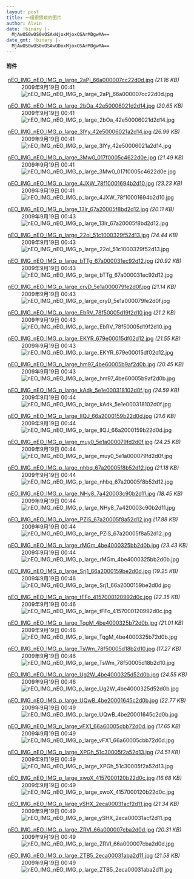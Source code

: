 ```yaml
---
layout: post
title: 一组很猥琐的图片
author: Alvin
date: !binary |-
  MjAwOS0wOS0xOSAxNjoxMjoxOSArMDgwMA==
date_gmt: !binary |-
  MjAwOS0wOS0xOSAwODoxMjoxOSArMDgwMA==
---
```

<div class="box postattachlist">
<h4>附件</h4>
<dl class="t_attachlist">
<dt> 			<img src="http://www.shanghaining.com/forum/images/attachicons/image.gif" class="absmiddle" alt="" border="0" /> 			<a href="http://www.shanghaining.com/forum/attachment.php?aid=921612&k=9c92963005d23f7d95281fa64e005421&t=1253347328&nothumb=yes" class="bold" target="_blank">nEO_IMG_nEO_IMG_p_large_2aPj_66a000007cc22d0d.jpg</a> 			<em>(21.16 KB)</em> 		</dt>
<dd>
 				2009年9月19日 00:41 				 				 			
 				 					 						<img src="http://static.shanghaining.com/forum/attachments/forumid_19/20090918_dc992ba09a62be26c519ySW4vY7WBjyC.jpg" onload="attachimg(this, 'load')" onmouseover="attachimg(this, 'mouseover')" onclick="zoom(this, 'http://static.shanghaining.com/forum/attachments/forumid_19/20090918_dc992ba09a62be26c519ySW4vY7WBjyC.jpg')" alt="nEO_IMG_nEO_IMG_p_large_2aPj_66a000007cc22d0d.jpg" /> 					 				 				 			 		</dd></dl>
<dl class="t_attachlist">
<dt> 			<img src="http://www.shanghaining.com/forum/images/attachicons/image.gif" class="absmiddle" alt="" border="0" /> 			<a href="http://www.shanghaining.com/forum/attachment.php?aid=921614&k=146546f48bc868b9ae4154cde6077028&t=1253347328&nothumb=yes" class="bold" target="_blank">nEO_IMG_nEO_IMG_p_large_2bOa_42e50006021d2d14.jpg</a> 			<em>(20.65 KB)</em> 		</dt>
<dd>
 				2009年9月19日 00:41 				 				 			
 				 					 						<img src="http://static.shanghaining.com/forum/attachments/forumid_19/20090918_6e89059fa0b345d0826czdV9jxw0AfP7.jpg" onload="attachimg(this, 'load')" onmouseover="attachimg(this, 'mouseover')" onclick="zoom(this, 'http://static.shanghaining.com/forum/attachments/forumid_19/20090918_6e89059fa0b345d0826czdV9jxw0AfP7.jpg')" alt="nEO_IMG_nEO_IMG_p_large_2bOa_42e50006021d2d14.jpg" /> 					 				 				 			 		</dd></dl>
<dl class="t_attachlist">
<dt> 			<img src="http://www.shanghaining.com/forum/images/attachicons/image.gif" class="absmiddle" alt="" border="0" /> 			<a href="http://www.shanghaining.com/forum/attachment.php?aid=921616&k=13c32a7b6f09a7b1cc446d64656f76d6&t=1253347328&nothumb=yes" class="bold" target="_blank">nEO_IMG_nEO_IMG_p_large_3lYy_42e50006021a2d14.jpg</a> 			<em>(26.99 KB)</em> 		</dt>
<dd>
 				2009年9月19日 00:41 				 				 			
 				 					 						<img src="http://static.shanghaining.com/forum/attachments/forumid_19/20090918_02c95e866f45281f67c1M6bdN6N73Xmb.jpg" onload="attachimg(this, 'load')" onmouseover="attachimg(this, 'mouseover')" onclick="zoom(this, 'http://static.shanghaining.com/forum/attachments/forumid_19/20090918_02c95e866f45281f67c1M6bdN6N73Xmb.jpg')" alt="nEO_IMG_nEO_IMG_p_large_3lYy_42e50006021a2d14.jpg" /> 					 				 				 			 		</dd></dl>
<dl class="t_attachlist">
<dt> 			<img src="http://www.shanghaining.com/forum/images/attachicons/image.gif" class="absmiddle" alt="" border="0" /> 			<a href="http://www.shanghaining.com/forum/attachment.php?aid=921618&k=7f85b72941286253d8722e1a8aacd03a&t=1253347328&nothumb=yes" class="bold" target="_blank">nEO_IMG_nEO_IMG_p_large_3Mw0_017f0005c4622d0e.jpg</a> 			<em>(21.49 KB)</em> 		</dt>
<dd>
 				2009年9月19日 00:41 				 				 			
 				 					 						<img src="http://static.shanghaining.com/forum/attachments/forumid_19/20090918_d6d9964ce48e3173590ayQxhE5XaHZlz.jpg" onload="attachimg(this, 'load')" onmouseover="attachimg(this, 'mouseover')" onclick="zoom(this, 'http://static.shanghaining.com/forum/attachments/forumid_19/20090918_d6d9964ce48e3173590ayQxhE5XaHZlz.jpg')" alt="nEO_IMG_nEO_IMG_p_large_3Mw0_017f0005c4622d0e.jpg" /> 					 				 				 			 		</dd></dl>
<dl class="t_attachlist">
<dt> 			<img src="http://www.shanghaining.com/forum/images/attachicons/image.gif" class="absmiddle" alt="" border="0" /> 			<a href="http://www.shanghaining.com/forum/attachment.php?aid=921620&k=88669769ee6b7d8b08d57502f854383e&t=1253347328&nothumb=yes" class="bold" target="_blank">nEO_IMG_nEO_IMG_p_large_4JXW_78f10001694b2d10.jpg</a> 			<em>(23.23 KB)</em> 		</dt>
<dd>
 				2009年9月19日 00:41 				 				 			
 				 					 						<img src="http://static.shanghaining.com/forum/attachments/forumid_19/20090918_e7370743ad53ddf7bf814j9gKgiyYyZA.jpg" onload="attachimg(this, 'load')" onmouseover="attachimg(this, 'mouseover')" onclick="zoom(this, 'http://static.shanghaining.com/forum/attachments/forumid_19/20090918_e7370743ad53ddf7bf814j9gKgiyYyZA.jpg')" alt="nEO_IMG_nEO_IMG_p_large_4JXW_78f10001694b2d10.jpg" /> 					 				 				 			 		</dd></dl>
<dl class="t_attachlist">
<dt> 			<img src="http://www.shanghaining.com/forum/images/attachicons/image.gif" class="absmiddle" alt="" border="0" /> 			<a href="http://www.shanghaining.com/forum/attachment.php?aid=921622&k=0e0e221889a76ae4f9bfcd8397b2b2a0&t=1253347328&nothumb=yes" class="bold" target="_blank">nEO_IMG_nEO_IMG_p_large_13lr_67a20005f8bd2d12.jpg</a> 			<em>(20.11 KB)</em> 		</dt>
<dd>
 				2009年9月19日 00:43 				 				 			
 				 					 						<img src="http://static.shanghaining.com/forum/attachments/forumid_19/20090918_cb270d582b10a42e478cbxv3qSqy8yat.jpg" onload="attachimg(this, 'load')" onmouseover="attachimg(this, 'mouseover')" onclick="zoom(this, 'http://static.shanghaining.com/forum/attachments/forumid_19/20090918_cb270d582b10a42e478cbxv3qSqy8yat.jpg')" alt="nEO_IMG_nEO_IMG_p_large_13lr_67a20005f8bd2d12.jpg" /> 					 				 				 			 		</dd></dl>
<dl class="t_attachlist">
<dt> 			<img src="http://www.shanghaining.com/forum/images/attachicons/image.gif" class="absmiddle" alt="" border="0" /> 			<a href="http://www.shanghaining.com/forum/attachment.php?aid=921624&k=80ee9d7170d836d4e8c6c2812e51bdc8&t=1253347328&nothumb=yes" class="bold" target="_blank">nEO_IMG_nEO_IMG_p_large_22ol_51c1000329f52d13.jpg</a> 			<em>(24.44 KB)</em> 		</dt>
<dd>
 				2009年9月19日 00:43 				 				 			
 				 					 						<img src="http://static.shanghaining.com/forum/attachments/forumid_19/20090918_09c40d0e741bea204e4ccpJYxG2bgEc1.jpg" onload="attachimg(this, 'load')" onmouseover="attachimg(this, 'mouseover')" onclick="zoom(this, 'http://static.shanghaining.com/forum/attachments/forumid_19/20090918_09c40d0e741bea204e4ccpJYxG2bgEc1.jpg')" alt="nEO_IMG_nEO_IMG_p_large_22ol_51c1000329f52d13.jpg" /> 					 				 				 			 		</dd></dl>
<dl class="t_attachlist">
<dt> 			<img src="http://www.shanghaining.com/forum/images/attachicons/image.gif" class="absmiddle" alt="" border="0" /> 			<a href="http://www.shanghaining.com/forum/attachment.php?aid=921626&k=7de3062a84d88d4e5289ccf75cfc8f67&t=1253347328&nothumb=yes" class="bold" target="_blank">nEO_IMG_nEO_IMG_p_large_bTTg_67a000031ec92d12.jpg</a> 			<em>(20.92 KB)</em> 		</dt>
<dd>
 				2009年9月19日 00:43 				 				 			
 				 					 						<img src="http://static.shanghaining.com/forum/attachments/forumid_19/20090918_87b23609f73e61615614jdKgea8aPQ5L.jpg" onload="attachimg(this, 'load')" onmouseover="attachimg(this, 'mouseover')" onclick="zoom(this, 'http://static.shanghaining.com/forum/attachments/forumid_19/20090918_87b23609f73e61615614jdKgea8aPQ5L.jpg')" alt="nEO_IMG_nEO_IMG_p_large_bTTg_67a000031ec92d12.jpg" /> 					 				 				 			 		</dd></dl>
<dl class="t_attachlist">
<dt> 			<img src="http://www.shanghaining.com/forum/images/attachicons/image.gif" class="absmiddle" alt="" border="0" /> 			<a href="http://www.shanghaining.com/forum/attachment.php?aid=921628&k=962deeddcb34d6940982a02b0e0e3166&t=1253347328&nothumb=yes" class="bold" target="_blank">nEO_IMG_nEO_IMG_p_large_cryD_5e1a000079fe2d0f.jpg</a> 			<em>(21.14 KB)</em> 		</dt>
<dd>
 				2009年9月19日 00:43 				 				 			
 				 					 						<img src="http://static.shanghaining.com/forum/attachments/forumid_19/20090918_a2c55f9153edf7e85835IK2BApyyIXdS.jpg" onload="attachimg(this, 'load')" onmouseover="attachimg(this, 'mouseover')" onclick="zoom(this, 'http://static.shanghaining.com/forum/attachments/forumid_19/20090918_a2c55f9153edf7e85835IK2BApyyIXdS.jpg')" alt="nEO_IMG_nEO_IMG_p_large_cryD_5e1a000079fe2d0f.jpg" /> 					 				 				 			 		</dd></dl>
<dl class="t_attachlist">
<dt> 			<img src="http://www.shanghaining.com/forum/images/attachicons/image.gif" class="absmiddle" alt="" border="0" /> 			<a href="http://www.shanghaining.com/forum/attachment.php?aid=921630&k=19e0782f7e0ed5c83ed9979ff5a8e974&t=1253347328&nothumb=yes" class="bold" target="_blank">nEO_IMG_nEO_IMG_p_large_EbRV_78f50005d19f2d10.jpg</a> 			<em>(21.2 KB)</em> 		</dt>
<dd>
 				2009年9月19日 00:43 				 				 			
 				 					 						<img src="http://static.shanghaining.com/forum/attachments/forumid_19/20090918_ca3388a995fde4836722cN2lxWdykJxV.jpg" onload="attachimg(this, 'load')" onmouseover="attachimg(this, 'mouseover')" onclick="zoom(this, 'http://static.shanghaining.com/forum/attachments/forumid_19/20090918_ca3388a995fde4836722cN2lxWdykJxV.jpg')" alt="nEO_IMG_nEO_IMG_p_large_EbRV_78f50005d19f2d10.jpg" /> 					 				 				 			 		</dd></dl>
<dl class="t_attachlist">
<dt> 			<img src="http://www.shanghaining.com/forum/images/attachicons/image.gif" class="absmiddle" alt="" border="0" /> 			<a href="http://www.shanghaining.com/forum/attachment.php?aid=921632&k=c7db182d59e86f90be131fcba8dfaba4&t=1253347328&nothumb=yes" class="bold" target="_blank">nEO_IMG_nEO_IMG_p_large_EKYR_679e00015df02d12.jpg</a> 			<em>(21.55 KB)</em> 		</dt>
<dd>
 				2009年9月19日 00:43 				 				 			
 				 					 						<img src="http://static.shanghaining.com/forum/attachments/forumid_19/20090918_fe5df66b76976b562062q1L5R2UTT3M8.jpg" onload="attachimg(this, 'load')" onmouseover="attachimg(this, 'mouseover')" onclick="zoom(this, 'http://static.shanghaining.com/forum/attachments/forumid_19/20090918_fe5df66b76976b562062q1L5R2UTT3M8.jpg')" alt="nEO_IMG_nEO_IMG_p_large_EKYR_679e00015df02d12.jpg" /> 					 				 				 			 		</dd></dl>
<dl class="t_attachlist">
<dt> 			<img src="http://www.shanghaining.com/forum/images/attachicons/image.gif" class="absmiddle" alt="" border="0" /> 			<a href="http://www.shanghaining.com/forum/attachment.php?aid=921634&k=c10f728044a86db4cac591d8f1a5b9d9&t=1253347328&nothumb=yes" class="bold" target="_blank">nEO_IMG_nEO_IMG_p_large_hm97_4be60005b9af2d0b.jpg</a> 			<em>(20.45 KB)</em> 		</dt>
<dd>
 				2009年9月19日 00:43 				 				 			
 				 					 						<img src="http://static.shanghaining.com/forum/attachments/forumid_19/20090918_391e4cb041198672a4d2tLVW0TioYcFf.jpg" onload="attachimg(this, 'load')" onmouseover="attachimg(this, 'mouseover')" onclick="zoom(this, 'http://static.shanghaining.com/forum/attachments/forumid_19/20090918_391e4cb041198672a4d2tLVW0TioYcFf.jpg')" alt="nEO_IMG_nEO_IMG_p_large_hm97_4be60005b9af2d0b.jpg" /> 					 				 				 			 		</dd></dl>
<dl class="t_attachlist">
<dt> 			<img src="http://www.shanghaining.com/forum/images/attachicons/image.gif" class="absmiddle" alt="" border="0" /> 			<a href="http://www.shanghaining.com/forum/attachment.php?aid=921636&k=fd5e1023bd9241cd7d2c65c3700637ec&t=1253347328&nothumb=yes" class="bold" target="_blank">nEO_IMG_nEO_IMG_p_large_kAdk_5e1e000318102d0f.jpg</a> 			<em>(24.59 KB)</em> 		</dt>
<dd>
 				2009年9月19日 00:44 				 				 			
 				 					 						<img src="http://static.shanghaining.com/forum/attachments/forumid_19/20090918_f4e99d76b9816cefde49eujhX1J82ywy.jpg" onload="attachimg(this, 'load')" onmouseover="attachimg(this, 'mouseover')" onclick="zoom(this, 'http://static.shanghaining.com/forum/attachments/forumid_19/20090918_f4e99d76b9816cefde49eujhX1J82ywy.jpg')" alt="nEO_IMG_nEO_IMG_p_large_kAdk_5e1e000318102d0f.jpg" /> 					 				 				 			 		</dd></dl>
<dl class="t_attachlist">
<dt> 			<img src="http://www.shanghaining.com/forum/images/attachicons/image.gif" class="absmiddle" alt="" border="0" /> 			<a href="http://www.shanghaining.com/forum/attachment.php?aid=921638&k=cd2589682b896a63833c253258a266ef&t=1253347328&nothumb=yes" class="bold" target="_blank">nEO_IMG_nEO_IMG_p_large_lIQJ_66a2000159b22d0d.jpg</a> 			<em>(21.6 KB)</em> 		</dt>
<dd>
 				2009年9月19日 00:44 				 				 			
 				 					 						<img src="http://static.shanghaining.com/forum/attachments/forumid_19/20090918_841c9aab006d8584035fGOiOeg7Xctpm.jpg" onload="attachimg(this, 'load')" onmouseover="attachimg(this, 'mouseover')" onclick="zoom(this, 'http://static.shanghaining.com/forum/attachments/forumid_19/20090918_841c9aab006d8584035fGOiOeg7Xctpm.jpg')" alt="nEO_IMG_nEO_IMG_p_large_lIQJ_66a2000159b22d0d.jpg" /> 					 				 				 			 		</dd></dl>
<dl class="t_attachlist">
<dt> 			<img src="http://www.shanghaining.com/forum/images/attachicons/image.gif" class="absmiddle" alt="" border="0" /> 			<a href="http://www.shanghaining.com/forum/attachment.php?aid=921640&k=f120bffe18e4336fd2303450d1f60979&t=1253347328&nothumb=yes" class="bold" target="_blank">nEO_IMG_nEO_IMG_p_large_muy0_5e1a000079fd2d0f.jpg</a> 			<em>(24.25 KB)</em> 		</dt>
<dd>
 				2009年9月19日 00:44 				 				 			
 				 					 						<img src="http://static.shanghaining.com/forum/attachments/forumid_19/20090918_26640033062cc697fd08qjCVCvfHyvnp.jpg" onload="attachimg(this, 'load')" onmouseover="attachimg(this, 'mouseover')" onclick="zoom(this, 'http://static.shanghaining.com/forum/attachments/forumid_19/20090918_26640033062cc697fd08qjCVCvfHyvnp.jpg')" alt="nEO_IMG_nEO_IMG_p_large_muy0_5e1a000079fd2d0f.jpg" /> 					 				 				 			 		</dd></dl>
<dl class="t_attachlist">
<dt> 			<img src="http://www.shanghaining.com/forum/images/attachicons/image.gif" class="absmiddle" alt="" border="0" /> 			<a href="http://www.shanghaining.com/forum/attachment.php?aid=921642&k=820f2ce18700a6bdcd64e673c3793e25&t=1253347328&nothumb=yes" class="bold" target="_blank">nEO_IMG_nEO_IMG_p_large_nhbq_67a20005f8b52d12.jpg</a> 			<em>(21.18 KB)</em> 		</dt>
<dd>
 				2009年9月19日 00:44 				 				 			
 				 					 						<img src="http://static.shanghaining.com/forum/attachments/forumid_19/20090918_de67b28da8422d7cfd4753tB7zAsE47O.jpg" onload="attachimg(this, 'load')" onmouseover="attachimg(this, 'mouseover')" onclick="zoom(this, 'http://static.shanghaining.com/forum/attachments/forumid_19/20090918_de67b28da8422d7cfd4753tB7zAsE47O.jpg')" alt="nEO_IMG_nEO_IMG_p_large_nhbq_67a20005f8b52d12.jpg" /> 					 				 				 			 		</dd></dl>
<dl class="t_attachlist">
<dt> 			<img src="http://www.shanghaining.com/forum/images/attachicons/image.gif" class="absmiddle" alt="" border="0" /> 			<a href="http://www.shanghaining.com/forum/attachment.php?aid=921644&k=d773be84afec978286d1ac80d33c3005&t=1253347328&nothumb=yes" class="bold" target="_blank">nEO_IMG_nEO_IMG_p_large_NHy8_7a420003c90b2d11.jpg</a> 			<em>(18.45 KB)</em> 		</dt>
<dd>
 				2009年9月19日 00:44 				 				 			
 				 					 						<img src="http://static.shanghaining.com/forum/attachments/forumid_19/20090918_cf4373716e63da4046b6D2lyd9mQ8gh2.jpg" onload="attachimg(this, 'load')" onmouseover="attachimg(this, 'mouseover')" onclick="zoom(this, 'http://static.shanghaining.com/forum/attachments/forumid_19/20090918_cf4373716e63da4046b6D2lyd9mQ8gh2.jpg')" alt="nEO_IMG_nEO_IMG_p_large_NHy8_7a420003c90b2d11.jpg" /> 					 				 				 			 		</dd></dl>
<dl class="t_attachlist">
<dt> 			<img src="http://www.shanghaining.com/forum/images/attachicons/image.gif" class="absmiddle" alt="" border="0" /> 			<a href="http://www.shanghaining.com/forum/attachment.php?aid=921646&k=d528f6a7fcd0b9711e30ac2fd0a1a642&t=1253347328&nothumb=yes" class="bold" target="_blank">nEO_IMG_nEO_IMG_p_large_PZiS_67a20005f8a52d12.jpg</a> 			<em>(17.88 KB)</em> 		</dt>
<dd>
 				2009年9月19日 00:44 				 				 			
 				 					 						<img src="http://static.shanghaining.com/forum/attachments/forumid_19/20090918_c6ba0844ebb7f035120csI8g3ryv4mlJ.jpg" onload="attachimg(this, 'load')" onmouseover="attachimg(this, 'mouseover')" onclick="zoom(this, 'http://static.shanghaining.com/forum/attachments/forumid_19/20090918_c6ba0844ebb7f035120csI8g3ryv4mlJ.jpg')" alt="nEO_IMG_nEO_IMG_p_large_PZiS_67a20005f8a52d12.jpg" /> 					 				 				 			 		</dd></dl>
<dl class="t_attachlist">
<dt> 			<img src="http://www.shanghaining.com/forum/images/attachicons/image.gif" class="absmiddle" alt="" border="0" /> 			<a href="http://www.shanghaining.com/forum/attachment.php?aid=921648&k=7e8630335d95055209c39faadaeb6859&t=1253347328&nothumb=yes" class="bold" target="_blank">nEO_IMG_nEO_IMG_p_large_rMGm_4be4000325bb2d0b.jpg</a> 			<em>(23.43 KB)</em> 		</dt>
<dd>
 				2009年9月19日 00:44 				 				 			
 				 					 						<img src="http://static.shanghaining.com/forum/attachments/forumid_19/20090918_8fa91eb66da03a3e8389Ib1prAgcT6I8.jpg" onload="attachimg(this, 'load')" onmouseover="attachimg(this, 'mouseover')" onclick="zoom(this, 'http://static.shanghaining.com/forum/attachments/forumid_19/20090918_8fa91eb66da03a3e8389Ib1prAgcT6I8.jpg')" alt="nEO_IMG_nEO_IMG_p_large_rMGm_4be4000325bb2d0b.jpg" /> 					 				 				 			 		</dd></dl>
<dl class="t_attachlist">
<dt> 			<img src="http://www.shanghaining.com/forum/images/attachicons/image.gif" class="absmiddle" alt="" border="0" /> 			<a href="http://www.shanghaining.com/forum/attachment.php?aid=921650&k=2dea65f251562231d3e7eb3afb9169a0&t=1253347328&nothumb=yes" class="bold" target="_blank">nEO_IMG_nEO_IMG_p_large_Srj1_66a2000159be2d0d.jpg</a> 			<em>(19.25 KB)</em> 		</dt>
<dd>
 				2009年9月19日 00:46 				 				 			
 				 					 						<img src="http://static.shanghaining.com/forum/attachments/forumid_19/20090918_39bd4dab0f8727eef4a5ZIKF6iz3njfW.jpg" onload="attachimg(this, 'load')" onmouseover="attachimg(this, 'mouseover')" onclick="zoom(this, 'http://static.shanghaining.com/forum/attachments/forumid_19/20090918_39bd4dab0f8727eef4a5ZIKF6iz3njfW.jpg')" alt="nEO_IMG_nEO_IMG_p_large_Srj1_66a2000159be2d0d.jpg" /> 					 				 				 			 		</dd></dl>
<dl class="t_attachlist">
<dt> 			<img src="http://www.shanghaining.com/forum/images/attachicons/image.gif" class="absmiddle" alt="" border="0" /> 			<a href="http://www.shanghaining.com/forum/attachment.php?aid=921652&k=a8622089e0b3027b7126e0543df040b5&t=1253347328&nothumb=yes" class="bold" target="_blank">nEO_IMG_nEO_IMG_p_large_tFFo_4157000120992d0c.jpg</a> 			<em>(22.35 KB)</em> 		</dt>
<dd>
 				2009年9月19日 00:46 				 				 			
 				 					 						<img src="http://static.shanghaining.com/forum/attachments/forumid_19/20090918_5060342785d979edbfa3l4omdUnYhwsv.jpg" onload="attachimg(this, 'load')" onmouseover="attachimg(this, 'mouseover')" onclick="zoom(this, 'http://static.shanghaining.com/forum/attachments/forumid_19/20090918_5060342785d979edbfa3l4omdUnYhwsv.jpg')" alt="nEO_IMG_nEO_IMG_p_large_tFFo_4157000120992d0c.jpg" /> 					 				 				 			 		</dd></dl>
<dl class="t_attachlist">
<dt> 			<img src="http://www.shanghaining.com/forum/images/attachicons/image.gif" class="absmiddle" alt="" border="0" /> 			<a href="http://www.shanghaining.com/forum/attachment.php?aid=921654&k=58bae91c6f9c4c2d3aa52586c43499fd&t=1253347328&nothumb=yes" class="bold" target="_blank">nEO_IMG_nEO_IMG_p_large_TqgM_4be4000325b72d0b.jpg</a> 			<em>(21.01 KB)</em> 		</dt>
<dd>
 				2009年9月19日 00:46 				 				 			
 				 					 						<img src="http://static.shanghaining.com/forum/attachments/forumid_19/20090918_85ec105d700684f029eeGthoVS8wd86m.jpg" onload="attachimg(this, 'load')" onmouseover="attachimg(this, 'mouseover')" onclick="zoom(this, 'http://static.shanghaining.com/forum/attachments/forumid_19/20090918_85ec105d700684f029eeGthoVS8wd86m.jpg')" alt="nEO_IMG_nEO_IMG_p_large_TqgM_4be4000325b72d0b.jpg" /> 					 				 				 			 		</dd></dl>
<dl class="t_attachlist">
<dt> 			<img src="http://www.shanghaining.com/forum/images/attachicons/image.gif" class="absmiddle" alt="" border="0" /> 			<a href="http://www.shanghaining.com/forum/attachment.php?aid=921656&k=848e2b04c50de64d1b43fcee41450aeb&t=1253347328&nothumb=yes" class="bold" target="_blank">nEO_IMG_nEO_IMG_p_large_TsWm_78f50005d18b2d10.jpg</a> 			<em>(17.27 KB)</em> 		</dt>
<dd>
 				2009年9月19日 00:46 				 				 			
 				 					 						<img src="http://static.shanghaining.com/forum/attachments/forumid_19/20090918_4b0d9ff5c427560bf14c8EwOAkTWhbk6.jpg" onload="attachimg(this, 'load')" onmouseover="attachimg(this, 'mouseover')" onclick="zoom(this, 'http://static.shanghaining.com/forum/attachments/forumid_19/20090918_4b0d9ff5c427560bf14c8EwOAkTWhbk6.jpg')" alt="nEO_IMG_nEO_IMG_p_large_TsWm_78f50005d18b2d10.jpg" /> 					 				 				 			 		</dd></dl>
<dl class="t_attachlist">
<dt> 			<img src="http://www.shanghaining.com/forum/images/attachicons/image.gif" class="absmiddle" alt="" border="0" /> 			<a href="http://www.shanghaining.com/forum/attachment.php?aid=921658&k=d00b1a5910e9c79aa21229857215732d&t=1253347328&nothumb=yes" class="bold" target="_blank">nEO_IMG_nEO_IMG_p_large_Ug2W_4be4000325d52d0b.jpg</a> 			<em>(24.55 KB)</em> 		</dt>
<dd>
 				2009年9月19日 00:46 				 				 			
 				 					 						<img src="http://static.shanghaining.com/forum/attachments/forumid_19/20090918_211119ec98a213d0cf51it4wwJuPS5qM.jpg" onload="attachimg(this, 'load')" onmouseover="attachimg(this, 'mouseover')" onclick="zoom(this, 'http://static.shanghaining.com/forum/attachments/forumid_19/20090918_211119ec98a213d0cf51it4wwJuPS5qM.jpg')" alt="nEO_IMG_nEO_IMG_p_large_Ug2W_4be4000325d52d0b.jpg" /> 					 				 				 			 		</dd></dl>
<dl class="t_attachlist">
<dt> 			<img src="http://www.shanghaining.com/forum/images/attachicons/image.gif" class="absmiddle" alt="" border="0" /> 			<a href="http://www.shanghaining.com/forum/attachment.php?aid=921660&k=d2e12179b39a46a7849dc214af94b5d7&t=1253347328&nothumb=yes" class="bold" target="_blank">nEO_IMG_nEO_IMG_p_large_UQwB_4be20001645c2d0b.jpg</a> 			<em>(22.77 KB)</em> 		</dt>
<dd>
 				2009年9月19日 00:49 				 				 			
 				 					 						<img src="http://static.shanghaining.com/forum/attachments/forumid_19/20090918_d7e8ac809dd913ad1119XFWfZSFkGXwK.jpg" onload="attachimg(this, 'load')" onmouseover="attachimg(this, 'mouseover')" onclick="zoom(this, 'http://static.shanghaining.com/forum/attachments/forumid_19/20090918_d7e8ac809dd913ad1119XFWfZSFkGXwK.jpg')" alt="nEO_IMG_nEO_IMG_p_large_UQwB_4be20001645c2d0b.jpg" /> 					 				 				 			 		</dd></dl>
<dl class="t_attachlist">
<dt> 			<img src="http://www.shanghaining.com/forum/images/attachicons/image.gif" class="absmiddle" alt="" border="0" /> 			<a href="http://www.shanghaining.com/forum/attachment.php?aid=921662&k=c8ae0d8b30d4137e5bd31f8915f7656c&t=1253347328&nothumb=yes" class="bold" target="_blank">nEO_IMG_nEO_IMG_p_large_vFX1_66a60005cbb72d0d.jpg</a> 			<em>(17.65 KB)</em> 		</dt>
<dd>
 				2009年9月19日 00:49 				 				 			
 				 					 						<img src="http://static.shanghaining.com/forum/attachments/forumid_19/20090918_7ea1e0431a809ee5b0622WZLM97yRQJ0.jpg" onload="attachimg(this, 'load')" onmouseover="attachimg(this, 'mouseover')" onclick="zoom(this, 'http://static.shanghaining.com/forum/attachments/forumid_19/20090918_7ea1e0431a809ee5b0622WZLM97yRQJ0.jpg')" alt="nEO_IMG_nEO_IMG_p_large_vFX1_66a60005cbb72d0d.jpg" /> 					 				 				 			 		</dd></dl>
<dl class="t_attachlist">
<dt> 			<img src="http://www.shanghaining.com/forum/images/attachicons/image.gif" class="absmiddle" alt="" border="0" /> 			<a href="http://www.shanghaining.com/forum/attachment.php?aid=921664&k=165203c77f2dbeaeb59533656fb16f5a&t=1253347328&nothumb=yes" class="bold" target="_blank">nEO_IMG_nEO_IMG_p_large_XPGh_51c30005f2a52d13.jpg</a> 			<em>(24.51 KB)</em> 		</dt>
<dd>
 				2009年9月19日 00:49 				 				 			
 				 					 						<img src="http://static.shanghaining.com/forum/attachments/forumid_19/20090918_075f9d322eacc86a064aVPeh0tjGXSNQ.jpg" onload="attachimg(this, 'load')" onmouseover="attachimg(this, 'mouseover')" onclick="zoom(this, 'http://static.shanghaining.com/forum/attachments/forumid_19/20090918_075f9d322eacc86a064aVPeh0tjGXSNQ.jpg')" alt="nEO_IMG_nEO_IMG_p_large_XPGh_51c30005f2a52d13.jpg" /> 					 				 				 			 		</dd></dl>
<dl class="t_attachlist">
<dt> 			<img src="http://www.shanghaining.com/forum/images/attachicons/image.gif" class="absmiddle" alt="" border="0" /> 			<a href="http://www.shanghaining.com/forum/attachment.php?aid=921666&k=437ce5afb8e5eea35467af82f28bd789&t=1253347328&nothumb=yes" class="bold" target="_blank">nEO_IMG_nEO_IMG_p_large_xwoX_4157000120b22d0c.jpg</a> 			<em>(16.68 KB)</em> 		</dt>
<dd>
 				2009年9月19日 00:49 				 				 			
 				 					 						<img src="http://static.shanghaining.com/forum/attachments/forumid_19/20090918_6d400c2f049a49f27f033crbVCY7qDDi.jpg" onload="attachimg(this, 'load')" onmouseover="attachimg(this, 'mouseover')" onclick="zoom(this, 'http://static.shanghaining.com/forum/attachments/forumid_19/20090918_6d400c2f049a49f27f033crbVCY7qDDi.jpg')" alt="nEO_IMG_nEO_IMG_p_large_xwoX_4157000120b22d0c.jpg" /> 					 				 				 			 		</dd></dl>
<dl class="t_attachlist">
<dt> 			<img src="http://www.shanghaining.com/forum/images/attachicons/image.gif" class="absmiddle" alt="" border="0" /> 			<a href="http://www.shanghaining.com/forum/attachment.php?aid=921668&k=c1212cbd6fa9b7f0fe482d87fafd493d&t=1253347328&nothumb=yes" class="bold" target="_blank">nEO_IMG_nEO_IMG_p_large_ySHX_2eca00031acf2d11.jpg</a> 			<em>(21.34 KB)</em> 		</dt>
<dd>
 				2009年9月19日 00:49 				 				 			
 				 					 						<img src="http://static.shanghaining.com/forum/attachments/forumid_19/20090918_22c3686deb15d6f9bdf3IGOz5QBmpaMJ.jpg" onload="attachimg(this, 'load')" onmouseover="attachimg(this, 'mouseover')" onclick="zoom(this, 'http://static.shanghaining.com/forum/attachments/forumid_19/20090918_22c3686deb15d6f9bdf3IGOz5QBmpaMJ.jpg')" alt="nEO_IMG_nEO_IMG_p_large_ySHX_2eca00031acf2d11.jpg" /> 					 				 				 			 		</dd></dl>
<dl class="t_attachlist">
<dt> 			<img src="http://www.shanghaining.com/forum/images/attachicons/image.gif" class="absmiddle" alt="" border="0" /> 			<a href="http://www.shanghaining.com/forum/attachment.php?aid=921670&k=1102b0f92e5147774a9f2b0e2743402a&t=1253347328&nothumb=yes" class="bold" target="_blank">nEO_IMG_nEO_IMG_p_large_ZRVI_66a000007cba2d0d.jpg</a> 			<em>(20.31 KB)</em> 		</dt>
<dd>
 				2009年9月19日 00:49 				 				 			
 				 					 						<img src="http://static.shanghaining.com/forum/attachments/forumid_19/20090918_f3541693bdab24618614WDnwu3zQ3N5c.jpg" onload="attachimg(this, 'load')" onmouseover="attachimg(this, 'mouseover')" onclick="zoom(this, 'http://static.shanghaining.com/forum/attachments/forumid_19/20090918_f3541693bdab24618614WDnwu3zQ3N5c.jpg')" alt="nEO_IMG_nEO_IMG_p_large_ZRVI_66a000007cba2d0d.jpg" /> 					 				 				 			 		</dd></dl>
<dl class="t_attachlist">
<dt> 			<img src="http://www.shanghaining.com/forum/images/attachicons/image.gif" class="absmiddle" alt="" border="0" /> 			<a href="http://www.shanghaining.com/forum/attachment.php?aid=921672&k=8b62634aafee9a6ff2f1c82384e1e9b4&t=1253347328&nothumb=yes" class="bold" target="_blank">nEO_IMG_nEO_IMG_p_large_ZTB5_2eca00031aba2d11.jpg</a> 			<em>(21.58 KB)</em> 		</dt>
<dd>
 				2009年9月19日 00:49 				 				 			
 				 					 						<img src="http://static.shanghaining.com/forum/attachments/forumid_19/20090918_33e2930d023df32f12a00v6k5hK0r8sL.jpg" onload="attachimg(this, 'load')" onmouseover="attachimg(this, 'mouseover')" onclick="zoom(this, 'http://static.shanghaining.com/forum/attachments/forumid_19/20090918_33e2930d023df32f12a00v6k5hK0r8sL.jpg')" alt="nEO_IMG_nEO_IMG_p_large_ZTB5_2eca00031aba2d11.jpg" /> 					 				 				 			 		</dd></dl> 								</div>

<div class="zemanta-pixie"><img class="zemanta-pixie-img" alt="" src="http://img.zemanta.com/pixy.gif?x-id=80a37ac2-7a0b-8313-ba1e-5e809e21fb8a" /></div>
